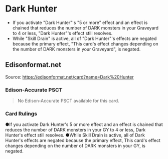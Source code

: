 # Dark Hunter

*   If you activate "Dark Hunter"'s "5 or more" effect and an effect is chained that reduces the number of DARK monsters in your Graveyard to 4 or less, "Dark Hunter"'s effect still resolves.
*   While "Skill Drain" is active, all of "Dark Hunter"'s effects are negated because the primary effect, "This card's effect changes depending on the number of DARK monsters in your Graveyard", is negated.

## Edisonformat.net

Source: https://edisonformat.net/card?name=Dark%20Hunter

### Edison-Accurate PSCT

> No Edison-Accurate PSCT available for this card.

### Card Rulings

●If you activate Dark Hunter's 5 or more effect and an effect is chained that reduces the number of DARK monsters in your GY to 4 or less, Dark Hunter's effect still resolves.
●While Skill Drain is active, all of Dark Hunter's effects are negated because the primary effect, This card's effect changes depending on the number of DARK monsters in your GY, is negated.
            